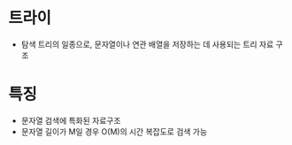 # 트라이

- 탐색 트리의 일종으로, 문자열이나 연관 배열을 저장하는 데 사용되는 트리 자료 구조

# 특징

- 문자열 검색에 특화된 자료구조
- 문자열 길이가 M일 경우 O(M)의 시간 복잡도로 검색 가능